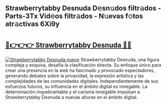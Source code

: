 ## Strawberrytabby Desnuda D𝚎sn𝚞dos filtr𝚊dos - Parts-3Tx Vid𝚎os filtr𝚊dos - N𝚞evas f𝚘tos atr𝚊ctivas 6Xi9y

# <h2><a href="http://mb0e19.tromn.icu/?c=Strawberrytabby+Desnuda">🔗👉👉👉 Strawberrytabby Desnuda 🔗🔗</a></h2>

[![Strawberrytabby Desnuda nuevo](https://i.imgur.com/pEAQMta.gif)](http://mb0e19.tromn.icu/?c=Strawberrytabby+Desnuda)
Strawberrytabby Desnuda, una figura compleja y esquiva, desafía la clasificación directa. Su enfoque único para crear una presencia en la web ha fascinado y provocado espectadores, generando debates sobre la privacidad, la expresión artística y las complejidades de las comunidades digitales. Independientemente de sus esfuerzos futuros, su influencia en el ámbito digital es innegable. La determinación inquebrantable y el carisma innegable impulsan a Strawberrytabby Desnuda a nuevas alturas en el ámbito digital.
